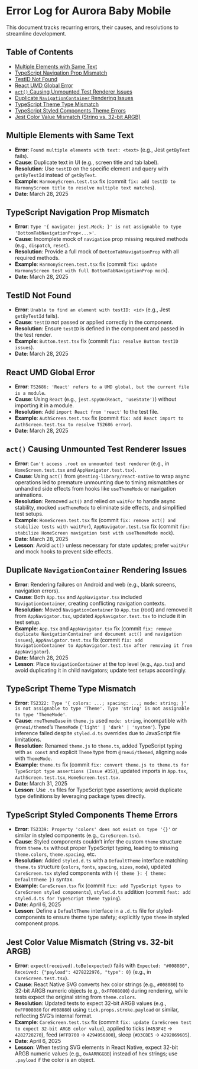 # Error Log for Aurora Baby Mobile

This document tracks recurring errors, their causes, and resolutions to streamline development.

## Table of Contents
- [Multiple Elements with Same Text](#multiple-elements-with-same-text)
- [TypeScript Navigation Prop Mismatch](#typescript-navigation-prop-mismatch)
- [TestID Not Found](#testid-not-found)
- [React UMD Global Error](#react-umd-global-error)
- [`act()` Causing Unmounted Test Renderer Issues](#act-causing-unmounted-test-renderer-issues)
- [Duplicate `NavigationContainer` Rendering Issues](#duplicate-navigationcontainer-rendering-issues)
- [TypeScript Theme Type Mismatch](#typescript-theme-type-mismatch)
- [TypeScript Styled Components Theme Errors](#typescript-styled-components-theme-errors)
- [Jest Color Value Mismatch (String vs. 32-bit ARGB)](#jest-color-value-mismatch-string-vs-32-bit-argb)

## Multiple Elements with Same Text
- **Error**: `Found multiple elements with text: <text>` (e.g., Jest `getByText` fails).
- **Cause**: Duplicate text in UI (e.g., screen title and tab label).
- **Resolution**: Use `testID` on the specific element and query with `getByTestId` instead of `getByText`.
- **Example**: `HarmonyScreen.test.tsx` fix (commit `fix: add testID to HarmonyScreen title to resolve multiple text matches`).
- **Date**: March 28, 2025

## TypeScript Navigation Prop Mismatch
- **Error**: `Type '{ navigate: jest.Mock; }' is not assignable to type 'BottomTabNavigationProp<...>'`.
- **Cause**: Incomplete mock of `navigation` prop missing required methods (e.g., `dispatch`, `reset`).
- **Resolution**: Provide a full mock of `BottomTabNavigationProp` with all required methods.
- **Example**: `HarmonyScreen.test.tsx` fix (commit `fix: update HarmonyScreen test with full BottomTabNavigationProp mock`).
- **Date**: March 28, 2025

## TestID Not Found
- **Error**: `Unable to find an element with testID: <id>` (e.g., Jest `getByTestId` fails).
- **Cause**: `testID` not passed or applied correctly in the component.
- **Resolution**: Ensure `testID` is defined in the component and passed in the test render.
- **Example**: `Button.test.tsx` fix (commit `fix: resolve Button testID issues`).
- **Date**: March 28, 2025

## React UMD Global Error
- **Error**: `TS2686: 'React' refers to a UMD global, but the current file is a module`.
- **Cause**: Using `React` (e.g., `jest.spyOn(React, 'useState')`) without importing it in a module.
- **Resolution**: Add `import React from 'react'` to the test file.
- **Example**: `AuthScreen.test.tsx` fix (commit `fix: add React import to AuthScreen.test.tsx to resolve TS2686 error`).
- **Date**: March 28, 2025

## `act()` Causing Unmounted Test Renderer Issues
- **Error**: `Can't access .root on unmounted test renderer` (e.g., in `HomeScreen.test.tsx` and `AppNavigator.test.tsx`).
- **Cause**: Using `act()` from `@testing-library/react-native` to wrap async operations led to premature unmounting due to timing mismatches or unhandled side effects from hooks like `useThemeMode` or navigation animations.
- **Resolution**: Removed `act()` and relied on `waitFor` to handle async stability, mocked `useThemeMode` to eliminate side effects, and simplified test setups.
- **Example**: `HomeScreen.test.tsx` fix (commit `fix: remove act() and stabilize tests with waitFor`), `AppNavigator.test.tsx` fix (commit `fix: stabilize HomeScreen navigation test with useThemeMode mock`).
- **Date**: March 28, 2025
- **Lesson**: Avoid `act()` unless necessary for state updates; prefer `waitFor` and mock hooks to prevent side effects.

## Duplicate `NavigationContainer` Rendering Issues
- **Error**: Rendering failures on Android and web (e.g., blank screens, navigation errors).
- **Cause**: Both `App.tsx` and `AppNavigator.tsx` included `NavigationContainer`, creating conflicting navigation contexts.
- **Resolution**: Moved `NavigationContainer` to `App.tsx` (root) and removed it from `AppNavigator.tsx`, updated `AppNavigator.test.tsx` to include it in test setup.
- **Example**: `App.tsx` and `AppNavigator.tsx` fix (commit `fix: remove duplicate NavigationContainer and document act() and navigation issues`), `AppNavigator.test.tsx` fix (commit `fix: add NavigationContainer to AppNavigator.test.tsx after removing it from AppNavigator`).
- **Date**: March 28, 2025
- **Lesson**: Place `NavigationContainer` at the top level (e.g., `App.tsx`) and avoid duplicating it in child navigators; update test setups accordingly.

## TypeScript Theme Type Mismatch
- **Error**: `TS2322: Type '{ colors: ...; spacing: ...; mode: string; }' is not assignable to type 'Theme'. Type 'string' is not assignable to type 'ThemeMode'`.
- **Cause**: `rneThemeBase` in `theme.js` used `mode: string`, incompatible with `@rneui/themed`’s `ThemeMode` (`'light' | 'dark' | 'system'`). Type inference failed despite `styled.d.ts` overrides due to JavaScript file limitations.
- **Resolution**: Renamed `theme.js` to `theme.ts`, added TypeScript typing with `as const` and explicit `Theme` type from `@rneui/themed`, aligning `mode` with `ThemeMode`.
- **Example**: `theme.ts` fix (commit `fix: convert theme.js to theme.ts for TypeScript type assertions (Issue #35)`), updated imports in `App.tsx`, `AuthScreen.test.tsx`, `HomeScreen.test.tsx`.
- **Date**: March 31, 2025
- **Lesson**: Use `.ts` files for TypeScript type assertions; avoid duplicate type definitions by leveraging package types directly.

## TypeScript Styled Components Theme Errors
- **Error**: `TS2339: Property 'colors' does not exist on type '{}'` or similar in styled components (e.g., `CareScreen.tsx`).
- **Cause**: Styled components couldn’t infer the custom `theme` structure from `theme.ts` without proper TypeScript typing, leading to missing `theme.colors`, `theme.spacing`, etc.
- **Resolution**: Added `styled.d.ts` with a `DefaultTheme` interface matching `theme.ts` structure (`colors`, `fonts`, `spacing`, `sizes`, `mode`), updated `CareScreen.tsx` styled components with `({ theme }: { theme: DefaultTheme })` syntax.
- **Example**: `CareScreen.tsx` fix (commit `fix: add TypeScript types to CareScreen styled components`), `styled.d.ts` addition (commit `feat: add styled.d.ts for TypeScript theme typing`).
- **Date**: April 6, 2025
- **Lesson**: Define a `DefaultTheme` interface in a `.d.ts` file for styled-components to ensure theme type safety; explicitly type `theme` in styled component props.

## Jest Color Value Mismatch (String vs. 32-bit ARGB)
- **Error**: `expect(received).toBe(expected)` fails with `Expected: "#008080", Received: {"payload": 4278222976, "type": 0}` (e.g., in `CareScreen.test.tsx`).
- **Cause**: React Native SVG converts hex color strings (e.g., `#008080`) to 32-bit ARGB numeric objects (e.g., `0xFF008080`) during rendering, while tests expect the original string from `theme.colors`.
- **Resolution**: Updated tests to expect 32-bit ARGB values (e.g., `0xFF008080` for `#008080`) using `tick.props.stroke.payload` or similar, reflecting SVG’s internal format.
- **Example**: `CareScreen.test.tsx` fix (commit `fix: update CareScreen test to expect 32-bit ARGB color value`), applied to ticks (`#453F4E` → `4282728270`), feed (`#FFD700` → `4294956800`), sleep (`#D3C8E5` → `4292069605`).
- **Date**: April 6, 2025
- **Lesson**: When testing SVG elements in React Native, expect 32-bit ARGB numeric values (e.g., `0xAARRGGBB`) instead of hex strings; use `.payload` if the color is an object.